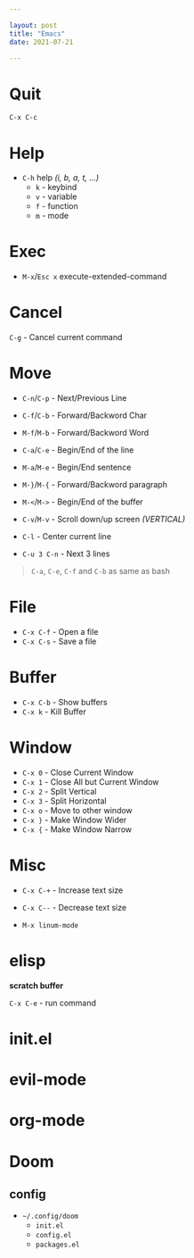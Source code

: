 ```yaml
---

layout: post
title: "Emacs"
date: 2021-07-21

---
```


# Quit
`C-x C-c`


# Help

- `C-h` help *(i, b, a, t, ...)*
  + `k` - keybind
  + `v` - variable
  + `f` - function
  + `m` - mode


# Exec

- `M-x`/`Esc x` execute-extended-command


# Cancel
`C-g` - Cancel current command

# Move

- `C-n`/`C-p` - Next/Previous Line

- `C-f`/`C-b` - Forward/Backword Char

- `M-f`/`M-b` - Forward/Backword Word

- `C-a`/`C-e` - Begin/End of the line

- `M-a`/`M-e` - Begin/End sentence

- `M-}`/`M-{` - Forward/Backword paragraph

- `M-<`/`M->` - Begin/End of the buffer

- `C-v`/`M-v` - Scroll down/up screen *(VERTICAL)*

- `C-l` - Center current line

- `C-u 3 C-n` - Next 3 lines

> `C-a`, `C-e`, `C-f` and `C-b` as same as bash

# File

- `C-x C-f` - Open a file
- `C-x C-s` - Save a file

# Buffer

- `C-x C-b` - Show buffers
- `C-x k` - Kill Buffer

# Window

- `C-x 0` - Close Current Window
- `C-x 1` - Close All but Current Window
- `C-x 2` - Split Vertical
- `C-x 3` - Split Horizontal
- `C-x o` - Move to other window
- `C-x }` - Make Window Wider
- `C-x {` - Make Window Narrow

# Misc

- `C-x C-+` - Increase text size
- `C-x C--` - Decrease text size

- `M-x linum-mode`

# elisp

**scratch buffer**

`C-x C-e` - run command

# init.el

# evil-mode

# org-mode

# Doom

## config

- `~/.config/doom`
  + `init.el`
  + `config.el`
  + `packages.el`